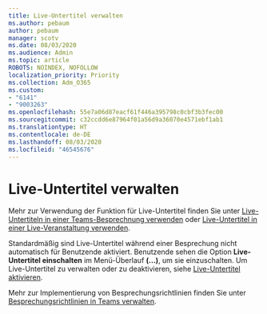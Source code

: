 ```yaml
---
title: Live-Untertitel verwalten
ms.author: pebaum
author: pebaum
manager: scotv
ms.date: 08/03/2020
ms.audience: Admin
ms.topic: article
ROBOTS: NOINDEX, NOFOLLOW
localization_priority: Priority
ms.collection: Adm_O365
ms.custom:
- "6141"
- "9003263"
ms.openlocfilehash: 55e7a06d87eacf61f446a395798c0cbf3b3fec00
ms.sourcegitcommit: c32ccdd6e87964f01a56d9a36070e4571ebf1ab1
ms.translationtype: HT
ms.contentlocale: de-DE
ms.lasthandoff: 08/03/2020
ms.locfileid: "46545676"
---
```

# <a name="manage-live-captions"></a>Live-Untertitel verwalten

Mehr zur Verwendung der Funktion für Live-Untertitel finden Sie unter [Live-Untertiteln in einer Teams-Besprechnung verwenden](https://support.microsoft.com/office/use-live-captions-in-a-teams-meeting-4be2d304-f675-4b57-8347-cbd000a21260) oder [Live-Untertitel in einer Live-Veranstaltung verwenden](https://support.microsoft.com/office/use-live-captions-in-a-live-event-1d6778d4-6c65-4189-ab13-e2d77beb9e2a).  

Standardmäßig sind Live-Untertitel während einer Besprechung nicht automatisch für Benutzende aktiviert. Benutzende sehen die Option **Live-Untertitel einschalten** im Menü-Überlauf **(...)**, um sie einzuschalten. Um Live-Untertitel zu verwalten oder zu deaktivieren, siehe [Live-Untertitel aktivieren](https://docs.microsoft.com/microsoftteams/meeting-policies-in-teams#enable-live-captions).

Mehr zur Implementierung von Besprechungsrichtlinien finden Sie unter [Besprechungsrichtlinien in Teams verwalten](https://docs.microsoft.com/microsoftteams/meeting-policies-in-teams).